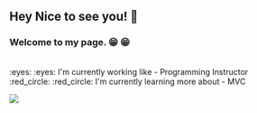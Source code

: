 
## Hey Nice to see you! :wave:
### Welcome to my page. :grin: :grin:
<br/>
:eyes: :eyes: I'm currently working like - Programming Instructor <br>
:red_circle: :red_circle: I'm currently learning more about - MVC <br>

![](https://www.freejpg.com.ar/image-900/a4/a4e4/F100012197-primer_plano_de_corazon_formado_con_codigo_binario.jpg) 





